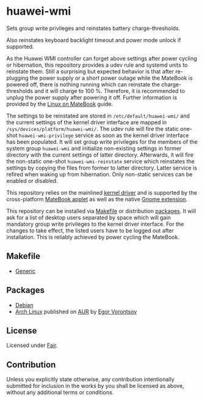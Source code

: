 # huawei-wmi

Sets group write privileges and reinstates battery charge-thresholds.

Also reinstates keyboard backlight timeout and power mode unlock if supported.

As the Huawei WMI controller can forget above settings after power cycling or hibernation, this
repository provides a udev rule and systemd units to reinstate them. Still a surprising but expected
behavior is that after re-plugging the power supply or a short power outage while the MateBook is
powered off, there is nothing running which can reinstate the charge-thresholds and it will charge
to 100 %. Therefore, it is recommended to unplug the power supply after powering it off. Further
information is provided by the [Linux on MateBook] guide.

The settings to be reinstated are stored in `/etc/default/huawei-wmi/` and the current settings of
the kernel driver interface are mapped in `/sys/devices/platform/huawei-wmi/`. The udev rule will
fire the static one-shot `huawei-wmi-privilege` service as soon as the kernel driver interface has
been populated. It will set group write privileges for the members of the system group `huawei-wmi`
and initialize non-existing settings in former directory with the current settings of latter
directory. Afterwards, it will fire the non-static one-shot `huawei-wmi-reinstate` service which
reinstates the settings by copying the files from former to latter directory. Latter service is
refired when waking up from hibernation. Only non-static services can be enabled or disabled.

This repository relies on the mainlined [kernel driver] and is supported by the cross-platform
[MateBook applet] as well as the native [Gnome extension].

[kernel driver]: https://github.com/aymanbagabas/Huawei-WMI
[MateBook applet]: https://github.com/nekr0z/matebook-applet
[Gnome extension]: https://github.com/egormanga/gnome-extension-huawei-wmi
[Linux on MateBook]: https://github.com/nekr0z/linux-on-huawei-matebook-13-2019

This repository can be installed via [Makefile](#Makefile) or distribution [packages](#Packages). It
will ask for a list of desktop users separated by space which will gain mandatory group write
privileges to the kernel driver interface. For the changes to take effect, the listed users have to
be logged out after installation. This is reliably achieved by power cycling the MateBook.

## Makefile

  * [Generic](generic)

## Packages

  * [Debian](debian)
  * [Arch Linux] published on [AUR] by [Egor Vorontsov]

[Arch Linux]: https://github.com/egormanga/aur-huawei-wmi
[AUR]: https://aur.archlinux.org/packages/huawei-wmi
[Egor Vorontsov]: https://github.com/egormanga

## License

Licensed under [Fair].

[Fair]: https://opensource.org/licenses/Fair

## Contribution

Unless you explicitly state otherwise, any contribution intentionally submitted for inclusion in the
works by you shall be licensed as above, without any additional terms or conditions.
